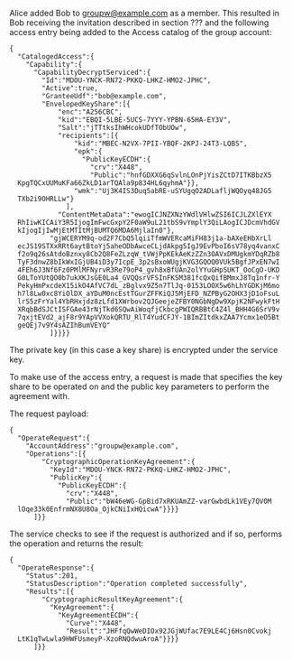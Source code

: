 
Alice added Bob to groupw@example.com as a member. This resulted in Bob receiving the
invitation described in section ??? and the following access entry being added
to the Access catalog of the group account:

~~~~
{
  "CatalogedAccess":{
    "Capability":{
      "CapabilityDecryptServiced":{
        "Id":"MDOU-YNCK-RN72-PKKQ-LHKZ-HMO2-JPHC",
        "Active":true,
        "GranteeUdf":"bob@example.com",
        "EnvelopedKeyShare":[{
            "enc":"A256CBC",
            "kid":"EBQI-5LBE-5UCS-7YYY-YPBN-65HA-EY3V",
            "Salt":"jTTtksIhWHcokUDfTObUOw",
            "recipients":[{
                "kid":"MBEC-N2VX-7PII-YBQF-2KPJ-24T3-LQBS",
                "epk":{
                  "PublicKeyECDH":{
                    "crv":"X448",
                    "Public":"hnfGDXXG6qSvlnLOnPjYisZCtD7ITKBbzX5
  KpgTQCxUUMuKFa66ZkLD1arTQAla9p834HL6qyhmA"}},
                "wmk":"Uj3K4IS3Duq5abRE-uSYUgqO2ADLafljWQOyq48JG5
  TXb2i9OHRLLw"}
              ],
            "ContentMetaData":"ewogICJNZXNzYWdlVHlwZSI6ICJLZXlEYX
  RhIiwKICAiY3R5IjogImFwcGxpY2F0aW9uL21tbS9vYmplY3QiLAogICJDcmVhdGV
  kIjogIjIwMjEtMTItMjBUMTQ6MDA6MjlaIn0"},
          "gjWCERYM9q-od2F7CbQ5lqiiTfmWVERcaMiFH83j1a-bAXeEHbXrLl
  ecJS19STXxRRt6aytBtoYj5aheODbAwceCLjdAkpg5IgJ9EvPboI6sV78yq4vanxC
  f2o9q26sAtdoBznxy8Cb2Q8FeZLzqW_tVWjPpKEkAeKzZZn3OAVxDMUgkmYDqRZb8
  TyF3dnwZ8bIkWxIGjUB4iD3y7IcpE_3p2sBxoWUgjKVG3GQOQ0VUk5BgfJPxEN7wI
  4FEh6J3Nf6Fz0PMlMFNyrvR3Re79oP4_gvh8xBfUAn2olYYuGHpSUKT_OoCgO-UKD
  G0LToYUtQO0b7ukXKJsGE0La4_GVQQsrVFSInFKSM381fcQxQifBMmxJ8Tq1nfr-Y
  PekyHmPxcdeX15ikO4AfVC7dL_zBglvx9Z5n7TlJq-0153LOOX5w6hLhYGDKjM6mo
  h7l8Lw0xc8YiOlDX_aYDuM0ncEstTGurZFFKiQJ5MjEFD_NZPByG2OHX3jD1oFsuL
  lrS5zFrYal4YbRHxjdz8zLfd1XWrbov2QJGeejeZFBY0NGbNgDw9XpjK2NFwykFtH
  XRqbBdSJCtISFGAe43rNjTkd6SQwAiWoqfjCkbcgPWIQRBBtC4Z4l_BHH4G6SrV9v
  7qxjtEVd2_ajF8r9YApVVXokQRTU_RlT4YudCFJY-1BImZItdkxZAA7Ycmx1eO5Bt
  geQEj7v9Y4sAZIhBumVEYQ"
          ]}}}}
~~~~

The private key (in this case a key share) is encrypted under the service key.

To make use of the access entry, a request is made that specifies the key share
to be operated on and the public key parameters to perform the agreement with.

The request payload:


~~~~
{
  "OperateRequest":{
    "AccountAddress":"groupw@example.com",
    "Operations":[{
        "CryptographicOperationKeyAgreement":{
          "KeyId":"MDOU-YNCK-RN72-PKKQ-LHKZ-HMO2-JPHC",
          "PublicKey":{
            "PublicKeyECDH":{
              "crv":"X448",
              "Public":"bW46eWG-GpBid7xRKUAmZZ-varGwbdLk1VEy7QVOM
  lOqe33k0EnfrmNX8U8Oa_OjkCNiIxHQicwA"}}}}
      ]}}
~~~~


The service checks to see if the request is authorized and if so, performs the
operation and returns the result:


~~~~
{
  "OperateResponse":{
    "Status":201,
    "StatusDescription":"Operation completed successfully",
    "Results":[{
        "CryptographicResultKeyAgreement":{
          "KeyAgreement":{
            "KeyAgreementECDH":{
              "Curve":"X448",
              "Result":"JHFfqQwWeDIOx92JGjWUfac7E9LE4Cj6Hsn0Cvokj
  LtK1qTwLwla9HWFUsmeyP-XzoRNQdwuAroA"}}}}
      ]}}
~~~~

